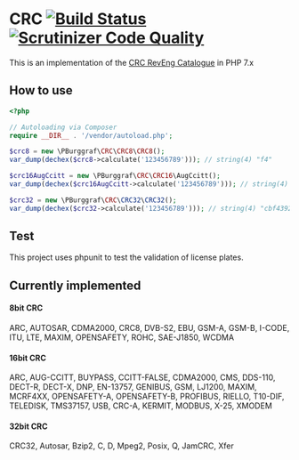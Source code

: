 # CRC [![Build Status](https://travis-ci.org/pburggraf/CRC.svg?branch=master)](https://travis-ci.org/pburggraf/CRC) [![Scrutinizer Code Quality](https://scrutinizer-ci.com/g/pburggraf/CRC/badges/quality-score.png?b=master)](https://scrutinizer-ci.com/g/pburggraf/CRC/?branch=master)
This is an implementation of the [CRC RevEng Catalogue](http://reveng.sourceforge.net/crc-catalogue/) in PHP 7.x

## How to use
```PHP
<?php

// Autoloading via Composer
require __DIR__ . '/vendor/autoload.php';

$crc8 = new \PBurggraf\CRC\CRC8\CRC8();
var_dump(dechex($crc8->calculate('123456789'))); // string(4) "f4"

$crc16AugCcitt = new \PBurggraf\CRC\CRC16\AugCcitt();
var_dump(dechex($crc16AugCcitt->calculate('123456789'))); // string(4) "e5cc"

$crc32 = new \PBurggraf\CRC\CRC32\CRC32();
var_dump(dechex($crc32->calculate('123456789'))); // string(4) "cbf43926"
```

## Test
This project uses phpunit to test the validation of license plates.

## Currently implemented
#### 8bit CRC
ARC, AUTOSAR, CDMA2000, CRC8, DVB-S2, EBU, GSM-A, GSM-B, I-CODE, ITU, LTE, MAXIM, OPENSAFETY, ROHC, SAE-J1850, WCDMA

#### 16bit CRC
ARC, AUG-CCITT, BUYPASS, CCITT-FALSE, CDMA2000, CMS, DDS-110, DECT-R, DECT-X, DNP, EN-13757, GENIBUS, GSM, LJ1200,
MAXIM, MCRF4XX, OPENSAFETY-A, OPENSAFETY-B, PROFIBUS, RIELLO, T10-DIF, TELEDISK, TMS37157, USB, CRC-A, KERMIT, MODBUS,
X-25, XMODEM

#### 32bit CRC
CRC32, Autosar, Bzip2, C, D, Mpeg2, Posix, Q, JamCRC, Xfer